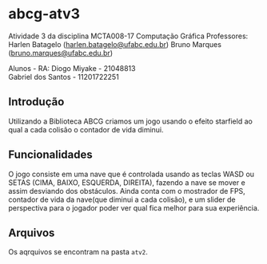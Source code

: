 # abcg-atv3
Atividade 3 da disciplina MCTA008-17 Computação Gráfica
Professores:  
Harlen Batagelo (harlen.batagelo@ufabc.edu.br)
Bruno Marques (bruno.marques@ufabc.edu.br)

Alunos - RA: 
Diogo Miyake - 21048813  
Gabriel dos Santos - 11201722251  
## Introdução
Utilizando a Biblioteca ABCG criamos um jogo usando o efeito starfield ao qual a cada colisão o contador de vida diminui.

## Funcionalidades
O jogo consiste em uma nave que é controlada usando as teclas WASD ou SETAS (CIMA, BAIXO, ESQUERDA, DIREITA), fazendo a nave se mover e assim desviando dos obstáculos. 
Ainda conta com o mostrador de FPS, contador de vida da nave(que diminui a cada colisão), e um slider de perspectiva para o jogador poder ver qual fica melhor para sua experiência.
## Arquivos 
Os aqrquivos se encontram na pasta `atv2`. 
